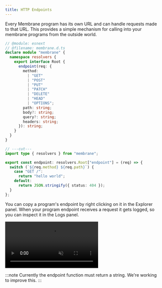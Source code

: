 ```yaml
---
title: HTTP Endpoints
---
```


<!-- TODO: add how to programmatically get the endpoint -->

Every Membrane program has its own URL and can handle requests made to that URL. This provides a simple mechanism for calling into your membrane programs from the outside world.

```ts twoslash
// @module: esnext
// @filename: membrane.d.ts
declare module "membrane" {
  namespace resolvers {
    export interface Root {
      endpoint(req: {
        method:
          | "GET"
          | "POST"
          | "PUT"
          | "PATCH"
          | "DELETE"
          | "HEAD"
          | "OPTIONS";
        path: string;
        body?: string;
        query?: string;
        headers: string;
      }): string;
    }
  }
}

// ---cut---
import type { resolvers } from "membrane";

export const endpoint: resolvers.Root["endpoint"] = (req) => {
  switch (`${req.method} ${req.path}`) {
    case "GET /":
      return "hello world";
    default:
      return JSON.stringify({ status: 404 });
  }
};
```

You can copy a program's endpoint by right clicking on it in the Explorer panel. When your program endpoint receives a request it gets logged, so you can inspect it in the Logs panel.

<video src="/cloud-assets/copy-endpoint.mp4" muted autoplay loop></video>

:::note
Currently the endpoint function must return a string. We're working to improve this.
:::
